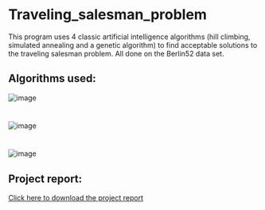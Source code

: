 # Traveling_salesman_problem
This program uses 4 classic artificial intelligence algorithms (hill climbing, simulated annealing and a genetic algorithm) to find acceptable solutions to the traveling salesman problem. All done on the Berlin52 data set.

## Algorithms used:
![image](https://github.com/fadimani/Traveling_salesman_problem/assets/97170401/9e86ef07-35b3-466a-bb2c-e86a8a33f013)
#
![image](https://github.com/fadimani/Traveling_salesman_problem/assets/97170401/18161a45-6502-443a-a9ee-b48c0208c950)
#
![image](https://github.com/fadimani/Traveling_salesman_problem/assets/97170401/0cfa7dd7-b5c1-4e9a-abb3-190b75ecd2aa)

## Project report:
[Click here to download the project report](https://github.com/fadimani/Traveling_salesman_problem/files/11643209/miniProjet2.1.pdf)

